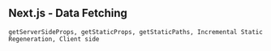 ## Next.js - Data Fetching

`getServerSideProps, getStaticProps, getStaticPaths, Incremental Static Regeneration, Client side`
